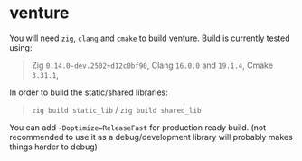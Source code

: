 # venture

You will need `zig`, `clang` and `cmake` to build venture.
Build is currently tested using:
> Zig `0.14.0-dev.2502+d12c0bf90`,
> Clang `16.0.0` and `19.1.4`,
> Cmake `3.31.1`,

In order to build the static/shared libraries:
> `zig build static_lib` / `zig build shared_lib`

You can add `-Doptimize=ReleaseFast` for production ready build. (not recommended to use it as a debug/development library will probably makes things harder to debug)
